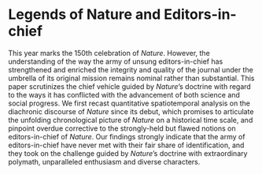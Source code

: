 # Legends of Nature and Editors-in-chief
This year marks the 150th celebration of _Nature_. However, the understanding of the way the army of unsung editors-in-chief has strengthened and enriched the integrity and quality of the journal under the umbrella of its original mission remains nominal rather than substantial. This paper scrutinizes the chief vehicle guided by _Nature_’s doctrine with regard to the ways it has conflicted with the advancement of both science and social progress. We first recast quantitative spatiotemporal analysis on the diachronic discourse of _Nature_ since its debut, which promises to articulate the unfolding chronological picture of _Nature_ on a historical time scale, and pinpoint overdue corrective to the strongly-held but flawed notions on editors-in-chief of _Nature_. Our findings strongly indicate that the army of editors-in-chief have never met with their fair share of identification, and they took on the challenge guided by _Nature_’s doctrine with extraordinary polymath, unparalleled enthusiasm and diverse characters.
